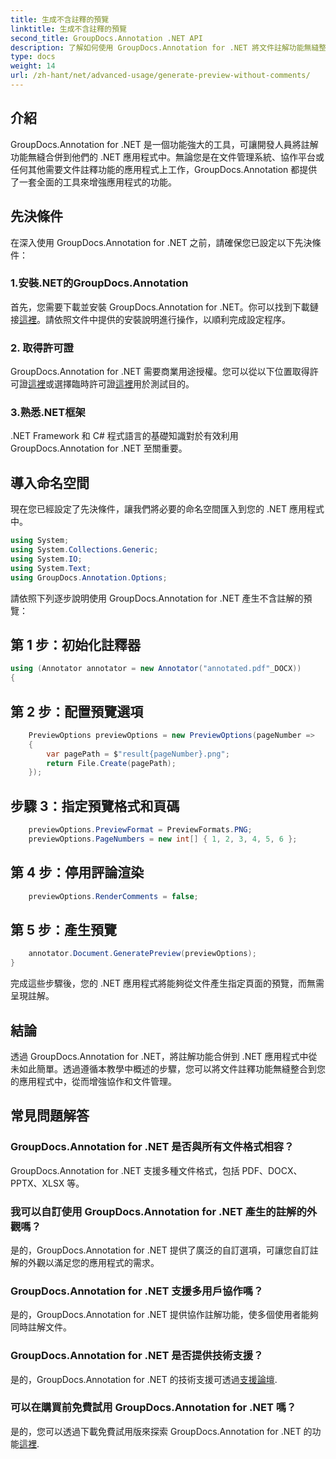 ```yaml
---
title: 生成不含註釋的預覽
linktitle: 生成不含註釋的預覽
second_title: GroupDocs.Annotation .NET API
description: 了解如何使用 GroupDocs.Annotation for .NET 將文件註解功能無縫整合到 .NET 應用程式中。
type: docs
weight: 14
url: /zh-hant/net/advanced-usage/generate-preview-without-comments/
---
```

## 介紹
GroupDocs.Annotation for .NET 是一個功能強大的工具，可讓開發人員將註解功能無縫合併到他們的 .NET 應用程式中。無論您是在文件管理系統、協作平台或任何其他需要文件註釋功能的應用程式上工作，GroupDocs.Annotation 都提供了一套全面的工具來增強應用程式的功能。
## 先決條件
在深入使用 GroupDocs.Annotation for .NET 之前，請確保您已設定以下先決條件：
### 1.安裝.NET的GroupDocs.Annotation
首先，您需要下載並安裝 GroupDocs.Annotation for .NET。你可以找到下載鏈接[這裡](https://releases.groupdocs.com/annotation/net/)。請依照文件中提供的安裝說明進行操作，以順利完成設定程序。
### 2. 取得許可證
GroupDocs.Annotation for .NET 需要商業用途授權。您可以從以下位置取得許可證[這裡](https://purchase.groupdocs.com/buy)或選擇臨時許可證[這裡](https://purchase.groupdocs.com/temporary-license/)用於測試目的。
### 3.熟悉.NET框架
.NET Framework 和 C# 程式語言的基礎知識對於有效利用 GroupDocs.Annotation for .NET 至關重要。

## 導入命名空間
現在您已經設定了先決條件，讓我們將必要的命名空間匯入到您的 .NET 應用程式中。

```csharp
using System;
using System.Collections.Generic;
using System.IO;
using System.Text;
using GroupDocs.Annotation.Options;
```

請依照下列逐步說明使用 GroupDocs.Annotation for .NET 產生不含註解的預覽：
## 第 1 步：初始化註釋器
```csharp
using (Annotator annotator = new Annotator("annotated.pdf"_DOCX))
{
```
## 第 2 步：配置預覽選項
```csharp
    PreviewOptions previewOptions = new PreviewOptions(pageNumber =>
    {
        var pagePath = $"result{pageNumber}.png";
        return File.Create(pagePath);
    });
```
## 步驟 3：指定預覽格式和頁碼
```csharp
    previewOptions.PreviewFormat = PreviewFormats.PNG;
    previewOptions.PageNumbers = new int[] { 1, 2, 3, 4, 5, 6 };
```
## 第 4 步：停用評論渲染
```csharp
    previewOptions.RenderComments = false;
```
## 第 5 步：產生預覽
```csharp
    annotator.Document.GeneratePreview(previewOptions);
}
```
完成這些步驟後，您的 .NET 應用程式將能夠從文件產生指定頁面的預覽，而無需呈現註解。

## 結論
透過 GroupDocs.Annotation for .NET，將註解功能合併到 .NET 應用程式中從未如此簡單。透過遵循本教學中概述的步驟，您可以將文件註釋功能無縫整合到您的應用程式中，從而增強協作和文件管理。
## 常見問題解答
### GroupDocs.Annotation for .NET 是否與所有文件格式相容？
GroupDocs.Annotation for .NET 支援多種文件格式，包括 PDF、DOCX、PPTX、XLSX 等。
### 我可以自訂使用 GroupDocs.Annotation for .NET 產生的註解的外觀嗎？
是的，GroupDocs.Annotation for .NET 提供了廣泛的自訂選項，可讓您自訂註解的外觀以滿足您的應用程式的需求。
### GroupDocs.Annotation for .NET 支援多用戶協作嗎？
是的，GroupDocs.Annotation for .NET 提供協作註解功能，使多個使用者能夠同時註解文件。
### GroupDocs.Annotation for .NET 是否提供技術支援？
是的，GroupDocs.Annotation for .NET 的技術支援可透過[支援論壇](https://forum.groupdocs.com/c/annotation/10).
### 可以在購買前免費試用 GroupDocs.Annotation for .NET 嗎？
是的，您可以透過下載免費試用版來探索 GroupDocs.Annotation for .NET 的功能[這裡](https://releases.groupdocs.com/).